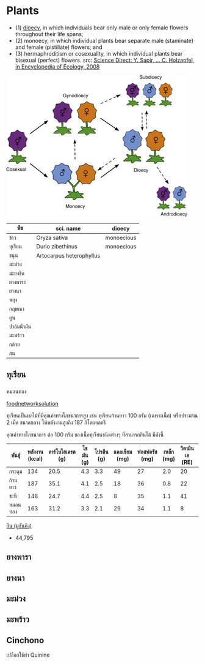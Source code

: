# Plants

  * (1) [dioecy](https://www.frontiersin.org/articles/10.3389/fpls.2020.580488/full), in which individuals bear only male or only female flowers throughout their life spans; 
  * (2) monoecy, in which individual plants bear separate male (staminate) and female (pistillate) flowers; and 
  * (3) hermaphroditism or cosexuality, in which individual plants bear bisexual (perfect) flowers.
src: [Science Direct: Y. Sapir, ... C. Holzapfel, in Encyclopedia of Ecology, 2008](https://www.sciencedirect.com/topics/agricultural-and-biological-sciences/monoecy#:~:text=The%20categories%20are%20(1)%20dioecy,individual%20plants%20bear%20bisexual%20(perfect))

![Dioecy](https://github.com/tatpongkatanyukul/plants/raw/main/images/sciencedirect_topics.jpg)

| พืช    | sci. name | dioecy | 
| ---   |---   |---   |
| ข้าว   | Oryza sativa | monoecious |
| ทุเรียน | Durio zibethinus | monoecious |
| ขนุน  | Artocarpus heterophyllus |
| มะม่วง |
| มะยงชิด |
| ยางพารา |
| ยางนา   |
| พยุง     |
| กฤษณา  |
| คูน      |
| ปาล์มน้ำมัน |
| มะพร้าว |
| กล้วย   |
| สน     |

## ทุเรียน

### 
หมอนทอง

[foodnetworksolution](https://www.foodnetworksolution.com/wiki/word/2640/durian-%E0%B8%97%E0%B8%B8%E0%B9%80%E0%B8%A3%E0%B8%B5%E0%B8%A2%E0%B8%99)

ทุเรียนเป็นผลไม้ที่มีคุณค่าทางโภชนาการสูง เช่น ทุเรียนก้านยาว 100 กรัม (เฉพาะเนื้อ) หรือประมาณ 2 เม็ด ขนาดกลาง ให้พลังงานสูงถึง 187 กิโลแคลอรี

คุณค่าทางโภชนาการ ต่อ 100 กรัม ของเนื้อทุเรียนชนิดต่างๆ ที่สามารถกินได้ มีดังนี้

พันธุ์ | พลังงาน (kcal) | คาร์โบไฮเดรต (g) | ไขมัน (g) | โปรตีน (g) | แคลเซียม (mg) | ฟอสฟอรัส (mg) | เหล็ก (mg) | วิตามินเอ (RE) | ใยอาหาร (g) | วิตามินซี (mg) |
--- | --- | --- | --- | --- | --- | --- | --- | --- | --- | --- |
กระดุม | 134 | 20.5 | 4.3 | 3.3 | 49 | 27 | 2.0 | 20 | 1.2 | - |
ก้านยาว | 187 | 35.1 | 4.1 | 2.5 | 18 | 36 | 0.8 | 22 | 1.7 | 34 |
ชะนี | 148 | 24.7 | 4.4 | 2.5 | 8 | 35 | 1.1 | 41 | 2.4 | 28 |
หมอนทอง | 163 | 31.2 | 3.3 | 2.1 | 29 | 34 | 1.1 | 8 | 1.4 | 35 |

[ยีน (มูซันคิง)](https://www.ncbi.nlm.nih.gov/bioproject/?term=PRJNA400310)
  * 44,795

## ยางพารา

## ยางนา

## มะม่วง

## มะพร้าว


## Cinchono

เปลือกใช้ทำ Quinine



